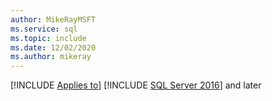 ```yaml
---
author: MikeRayMSFT
ms.service: sql
ms.topic: include
ms.date: 12/02/2020
ms.author: mikeray
---
```


[!INCLUDE [Applies to](../../includes/applies-md.md)] [!INCLUDE [SQL Server 2016](_ss2016.md)] and later 